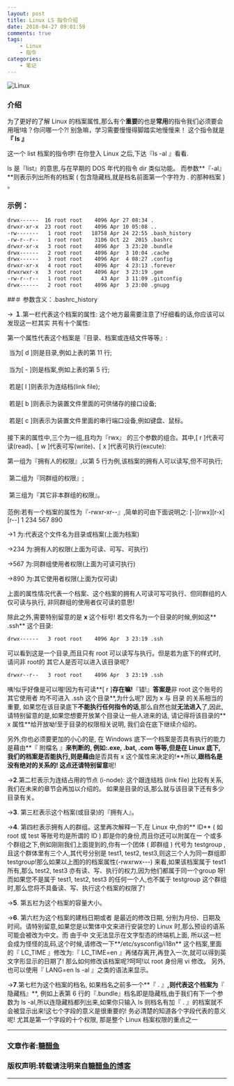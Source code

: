 ```yaml
---
layout: post
title: Linux LS 指令介绍
date: 2018-04-27 09:01:59
comments: true
tags:
    - Linux
    - 指令
categories:
    - 笔记
---
```


![Linux](https://ws1.sinaimg.cn/large/006tNbRwly1fwbm72hu1yj30go0b4wex.jpg)

### 介绍
为了更好的了解 Linux 的档案属性,那么有个**重要**的也是**常用**的指令我们必须要会用哦!啥？你问哪一个?!  别急嘛，学习需要慢慢得脚踏实地慢慢来！
这个指令就是 **『 ls 』** 

<!-- more -->

这一个 list 档案的指令啰!  在你登入 Linux 之后,下达『ls -al 』看看.

ls 是『list』的意思,与在早期的 DOS 年代的指令 dir 类似功能。 而参数**『-al』**则表示列出所有的档案 ( 包含隐藏档,就是档名前面第一个字符为 . 的那种档案 ) 。
### 示例：

``` bash
drwx------  16 root root    4096 Apr 27 08:34 .
drwxr-xr-x  23 root root    4096 Apr 10 05:08 ..
-rw-------   1 root root   18758 Apr 24 22:55 .bash_history
-rw-r--r--   1 root root    3106 Oct 22  2015 .bashrc
drwxr-xr-x   3 root root    4096 Apr  3 23:20 .bundle
drwx------   2 root root    4096 Apr  3 10:04 .cache
drwx------   3 root root    4096 Apr  4 08:27 .config
drwxr-xr-x   4 root root    4096 Apr  4 23:13 .forever
drwxrwxr-x   3 root root    4096 Apr  3 23:19 .gem
-rw-r--r--   1 root root      43 Apr  3 11:09 .gitconfig
drwx------   2 root root    4096 Apr  3 23:00 .gnupg
```

##＃ 参数含义：.bashrc_history

&rarr; **１**.第一栏代表这个档案的属性: 这个地方最需要注意了!仔细看的话,你应该可以发现这一栏其实
共有十个属性:

第一个属性代表这个档案是『目录、档案或连结文件等等』:

 当为[ d ]则是目录,例如上表的第 11 行;

 当为[ - ]则是档案,例如上表的第 5 行;

 若是[ l ]则表示为连结档(link file);

 若是[ b ]则表示为装置文件里面的可供储存的接口设备;

 若是[ c ]则表示为装置文件里面的串行端口设备,例如键盘、鼠标。

接下来的属性中,三个为一组,且均为『rwx』 的三个参数的组合。其中,[ r ]代表可读(read)、[ w ]代表可写(write)、[ x ]代表可执行(excute):

第一组为『拥有人的权限』,以第 5 行为例,该档案的拥有人可以读写,但不可执行;

 第二组为『同群组的权限』;

 第三组为『其它非本群组的权限』。

范例:若有一个档案的属性为『-rwxr-xr--』,简单的可由下面说明之:
[-][rwx][r-x][r--]
1   234  567  890

&rarr;1        为:代表这个文件名为目录或档案(上面为档案)

&rarr;234   为:拥有人的权限(上面为可读、可写、可执行)

&rarr;567   为:同群组使用者权限(上面为可读可执行)

&rarr;890   为:其它使用者权限(上面为仅可读)

上面的属性情况代表一个档案、这个档案的拥有人可读可写可执行、但同群组的人仅可读与执行,
非同群组的使用者仅可读的意思!

除此之外,需要特别留意的是 **x** 这个标号! 若文件名为一个目录的时候,例如这** .ssh** 这个目录:
```bash
drwx------   3 root root    4096 Apr  3 23:19 .ssh
```
可以看到这是一个目录,而且只有 root 可以读写与执行。但是若为底下的样式时,请问非 root的 其它人是否可以进入该目录呢?
```bash
drwxr--r--   3 root root    4096 Apr  3 23:19 .ssh
```

咦!似乎好像是可以喔!因为有可读**[ r ]**存在嘛!**『错!』**答案是**非 root 这个账号的其它使用者 均不可进入 .ssh 这个目录**,为什么呢? 因为 x 与 目录 的关系相当的重要, 如果您在该目录底下**不能执行任何指令的话**,那么自然也就**无法进入**了,因此, 请特别留意的是,如果您想要开放某个目录让一些人进来的话, 请记得将该目录的** x 属性**给开放呦!至于目录的权限相关说明, 我们会在底下继续介绍的。

另外,你也必须要更加的小心的是, 在 Windows 底下一个档案是否具有执行的能力是藉由**『 附檔名 』**来判断的, **例如:.exe, .bat, .com** 等等,但是在 Linux 底下, 我们的档案是否能执行,则是藉由**是否具有 x 这个属性来决定的!**所以,**跟档名是没有绝对的关系的! **这点还请**特别留意**呢!

&rarr;**2**.第二栏表示为连结占用的节点 (i-node): 这个跟连结档 (link file) 比较有关系,我们在未来的章节会再加以介绍的。 如果是目录的话,那么就与该目录下还有多少目录有关。

&rarr;**3**. 第三栏表示这个档案(或目录)的『拥有人』。

&rarr;**4**. 第四栏表示拥有人的群组。这里再次解释一下,在 Linux 中,你的** ID** ( 如 root 或 test 等账号均是所谓的 ID ) 即是你的身份,而且你还可以附属在一 个或多个群组之下,例如刚刚我们上面提到的,你有一个团体 ( 即群组 ) 代号为 testgroup ,且这个群体里有三个人,其代号分别是 test1, test2, test3,则这三个人为同一群组即 testgroup!那么如果以上图的的档案属性(-rwxrwx---) 来看,如果该档案属于 test1 所有,那么 test2, test3 亦有读、写、执行的权力,因为他们都属于同一个group 呀!而如果您不是属于 test1, test2, test3 的任何一个人,也不属于 testgroup 这个群组时,那么您将不具备读、写、执行这个档案的权限了!

&rarr;**5**. 第五栏为这个档案的容量大小。

&rarr;**6**. 第六栏为这个档案的建档日期或者 是最近的修改日期, 分别为月份、日期及时间。请特别留意,如果您是以繁体中文来进行安装您的 Linux 时,那么预设的语系可能会被改为中文。而 由于中
文无法显示在文字型态的终端机上面, 所以这一栏会成为怪怪的乱码,这个时候,请修改一下**/etc/sysconfig/i18n** 这个档案,里面的『 LC_TIME 』修改为:『 LC_TIME=en 』再储存离开,再登入一次,就可以得到英文字形显示的日期了! 那么如何修改该档案呢?呵呵!以 root 身份用 vi 修改。 另外,也可以使用『 LANG=en ls -al 』之类的语法来显示。

&rarr;**7**.第七栏为这个档案的档名, 如果档名之前多一个**『 . 』**,则代表这个档案为**『 隐藏档』**, 例如上表第 6 行的『.bundle』档名即是隐藏档,由于我们有下一个参数为 ls -al,所以连隐藏档都列出来,如果你只输入 ls 则档名有加『 . 』的档案就不会被显示出来!这七个字段的意义是很重要的! 务必清楚的知道各个字段代表的意义呢! 尤其是第一个字段的十个权限, 那是整个 Linux 档案权限的重点之一


---
### 文章作者:[糖醋鱼](http://zzutcy.top)

### 版权声明:转载请注明来自[糖醋鱼的博客](http://zzutcy.top)
---
